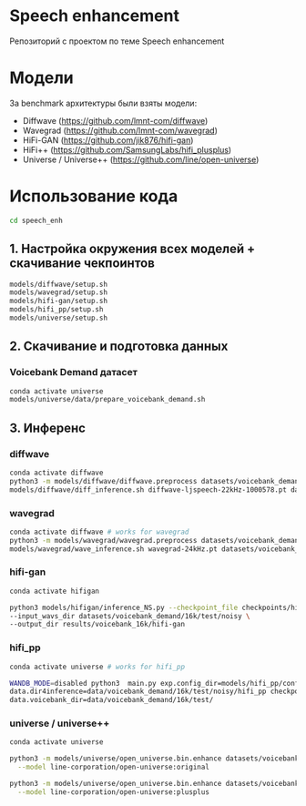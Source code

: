 # Speech enhancement
Репозиторий с проектом по теме Speech enhancement


# Модели
 
За benchmark архитектуры были взяты модели:
- Diffwave (https://github.com/lmnt-com/diffwave)
- Wavegrad (https://github.com/lmnt-com/wavegrad)
- HiFi-GAN (https://github.com/jik876/hifi-gan)
- HiFi++ (https://github.com/SamsungLabs/hifi_plusplus)
- Universe / Universe++ (https://github.com/line/open-universe)
 
# Использование кода

```bash
cd speech_enh
```

## 1. Настройка окружения всех моделей + скачивание чекпоинтов

```bash
models/diffwave/setup.sh
models/wavegrad/setup.sh
models/hifi-gan/setup.sh
models/hifi_pp/setup.sh
models/universe/setup.sh
```


## 2. Скачивание и подготовка данных
### Voicebank Demand датасет
```bash
conda activate universe
models/universe/data/prepare_voicebank_demand.sh
```

## 3. Инференс

### diffwave
```bash
conda activate diffwave
python3 -m models/diffwave/diffwave.preprocess datasets/voicebank_demand/16k/test/noisy
models/diffwave/diff_inference.sh diffwave-ljspeech-22kHz-1000578.pt datasets/voicebank_demand/16k/test/noisy results/voicebank_16k/diffwave
```

### wavegrad
```bash
conda activate diffwave # works for wavegrad
python3 -m models/wavegrad/wavegrad.preprocess datasets/voicebank_demand/16k/test/noisy
models/wavegrad/wave_inference.sh wavegrad-24kHz.pt datasets/voicebank_demand/16k/test/noisy results/voicebank_16k/wavegrad
```

### hifi-gan
```bash
conda activate hifigan

python3 models/hifigan/inference_NS.py --checkpoint_file checkpoints/hifigan/generator_v3 \
--input_wavs_dir datasets/voicebank_demand/16k/test/noisy \
--output_dir results/voicebank_16k/hifi-gan
```

### hifi_pp
```bash
conda activate universe # works for hifi_pp

WANDB_MODE=disabled python3  main.py exp.config_dir=models/hifi_pp/configs exp.config=models/hifi_pp/denoising.yaml exp.name="wtf" \
data.dir4inference=data/voicebank_demand/16k/test/noisy/hifi_pp checkpoint.checkpoint4inference=checkpoints/hifi_pp/se.pth \
data.voicebank_dir=data/voicebank_demand/16k/test/
```


### universe / universe++
```bash
conda activate universe

python3 -m models/universe/open_universe.bin.enhance datasets/voicebank_demand/16k/test/noisy results/voicebank_16k/universe_pp/ \
  --model line-corporation/open-universe:original

python3 -m models/universe/open_universe.bin.enhance datasets/voicebank_demand/16k/test/noisy results/voicebank_16k/universe_pp/ \
  --model line-corporation/open-universe:plusplus
```
